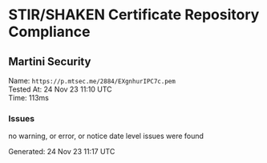 # STIR/SHAKEN Certificate Repository Compliance

## Martini Security

Name: `https://p.mtsec.me/2884/EXgnhurIPC7c.pem`\
Tested At: 24 Nov 23 11:10 UTC\
Time: 113ms

### Issues

no warning, or error, or notice date level issues were found

Generated: 24 Nov 23 11:17 UTC
